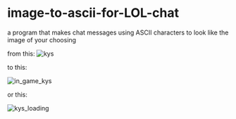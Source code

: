 # image-to-ascii-for-LOL-chat
a program that makes chat messages using ASCII characters to look like the image of your choosing

from this:
![kys](https://github.com/aizej/image-to-ascii-for-LOL-chat/assets/61479273/362e1655-69b7-4f39-b6c4-43d0632f411e)

to this:

![in_game_kys](https://github.com/aizej/image-to-ascii-for-LOL-chat/assets/61479273/1c3c8262-ee82-4490-ab41-f08dd0427b18)


or this:

![kys_loading](https://github.com/aizej/image-to-ascii-for-LOL-chat/assets/61479273/09810242-5ef5-4325-b6ac-68ae70523e82)
